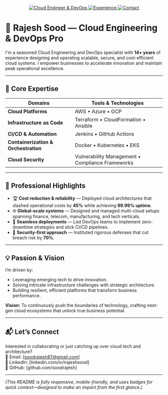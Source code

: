 <p align="center">
  <a href="https://github.com/soodrajesh">
    <img src="https://img.shields.io/badge/Cloud%20Engineer–DevOps–blueviolet?style=flat&logo=aws&logoColor=white" alt="Cloud Engineer & DevOps">
    <img src="https://img.shields.io/badge/+14 Years Experience–professional–brightgreen?style=flat" alt="Experience">
    <img src="https://img.shields.io/badge/Reach–out–brightgreen?style=flat&logo=linkedin" alt="Contact">
  </a>
</p>

# 🚀 Rajesh Sood — Cloud Engineering & DevOps Pro

I'm a seasoned Cloud Engineering and DevOps specialist with **14+ years** of experience designing and operating scalable, secure, and cost-efficient cloud systems. I empower businesses to accelerate innovation and maintain peak operational excellence.

---

## 🔧 Core Expertise

| Domains | Tools & Technologies |
|---------|----------------------|
| **Cloud Platforms** | AWS • Azure • GCP |
| **Infrastructure as Code** | Terraform • CloudFormation • Ansible |
| **CI/CD & Automation** | Jenkins • GitHub Actions |
| **Containerization & Orchestration** | Docker • Kubernetes • EKS |
| **Cloud Security** | Vulnerability Management • Compliance Frameworks |

---

## 🌟 Professional Highlights

- 🏆 **Cost reduction & reliability** — Deployed cloud architectures that slashed operational costs by **45%** while achieving **99.99% uptime**.  
- 🌐 **Global-scale systems** — Designed and managed multi-cloud setups spanning finance, telecom, manufacturing, and tech verticals.  
- 🤝 **Seamless deployments** — Led DevOps teams to implement zero-downtime strategies and slick CI/CD pipelines.  
- 🔐 **Security-first approach** — Instituted rigorous defenses that cut breach risk by **70%**.

---

## 💡 Passion & Vision

I’m driven by:
- Leveraging emerging tech to drive innovation.
- Solving intricate infrastructure challenges with strategic architecture.
- Building resilient, efficient platforms that transform business performance.

**Vision:** To continuously push the boundaries of technology, crafting next-gen cloud ecosystems that unlock true business potential.

---

## 📬 Let’s Connect

Interested in collaborating or just catching up over cloud tech and architecture?  
📧 Email: [soodrajesh87@gmail.com]  
🔗 LinkedIn: [linkedin.com/in/irajeshsood]  
🌱 GitHub: [github.com/soodrajesh]

---

*(This README is fully responsive, mobile-friendly, and uses badges for quick context—designed to make an impact from the first glance.)*
